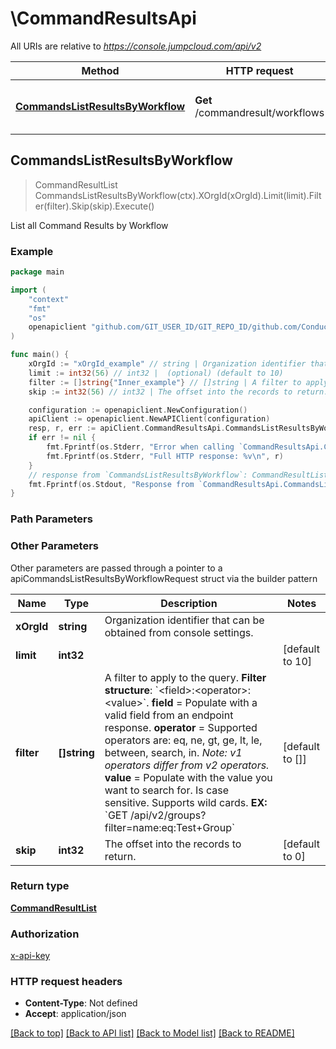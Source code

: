 # \CommandResultsApi

All URIs are relative to *https://console.jumpcloud.com/api/v2*

Method | HTTP request | Description
------------- | ------------- | -------------
[**CommandsListResultsByWorkflow**](CommandResultsApi.md#CommandsListResultsByWorkflow) | **Get** /commandresult/workflows | List all Command Results by Workflow



## CommandsListResultsByWorkflow

> CommandResultList CommandsListResultsByWorkflow(ctx).XOrgId(xOrgId).Limit(limit).Filter(filter).Skip(skip).Execute()

List all Command Results by Workflow



### Example

```go
package main

import (
    "context"
    "fmt"
    "os"
    openapiclient "github.com/GIT_USER_ID/GIT_REPO_ID/github.com/ConductorOne/baton-jumpcloud/pkg/jcapi"
)

func main() {
    xOrgId := "xOrgId_example" // string | Organization identifier that can be obtained from console settings. (optional)
    limit := int32(56) // int32 |  (optional) (default to 10)
    filter := []string{"Inner_example"} // []string | A filter to apply to the query.  **Filter structure**: `<field>:<operator>:<value>`.  **field** = Populate with a valid field from an endpoint response.  **operator** =  Supported operators are: eq, ne, gt, ge, lt, le, between, search, in. _Note: v1 operators differ from v2 operators._  **value** = Populate with the value you want to search for. Is case sensitive. Supports wild cards.  **EX:** `GET /api/v2/groups?filter=name:eq:Test+Group` (optional) (default to [])
    skip := int32(56) // int32 | The offset into the records to return. (optional) (default to 0)

    configuration := openapiclient.NewConfiguration()
    apiClient := openapiclient.NewAPIClient(configuration)
    resp, r, err := apiClient.CommandResultsApi.CommandsListResultsByWorkflow(context.Background()).XOrgId(xOrgId).Limit(limit).Filter(filter).Skip(skip).Execute()
    if err != nil {
        fmt.Fprintf(os.Stderr, "Error when calling `CommandResultsApi.CommandsListResultsByWorkflow``: %v\n", err)
        fmt.Fprintf(os.Stderr, "Full HTTP response: %v\n", r)
    }
    // response from `CommandsListResultsByWorkflow`: CommandResultList
    fmt.Fprintf(os.Stdout, "Response from `CommandResultsApi.CommandsListResultsByWorkflow`: %v\n", resp)
}
```

### Path Parameters



### Other Parameters

Other parameters are passed through a pointer to a apiCommandsListResultsByWorkflowRequest struct via the builder pattern


Name | Type | Description  | Notes
------------- | ------------- | ------------- | -------------
 **xOrgId** | **string** | Organization identifier that can be obtained from console settings. | 
 **limit** | **int32** |  | [default to 10]
 **filter** | **[]string** | A filter to apply to the query.  **Filter structure**: &#x60;&lt;field&gt;:&lt;operator&gt;:&lt;value&gt;&#x60;.  **field** &#x3D; Populate with a valid field from an endpoint response.  **operator** &#x3D;  Supported operators are: eq, ne, gt, ge, lt, le, between, search, in. _Note: v1 operators differ from v2 operators._  **value** &#x3D; Populate with the value you want to search for. Is case sensitive. Supports wild cards.  **EX:** &#x60;GET /api/v2/groups?filter&#x3D;name:eq:Test+Group&#x60; | [default to []]
 **skip** | **int32** | The offset into the records to return. | [default to 0]

### Return type

[**CommandResultList**](CommandResultList.md)

### Authorization

[x-api-key](../README.md#x-api-key)

### HTTP request headers

- **Content-Type**: Not defined
- **Accept**: application/json

[[Back to top]](#) [[Back to API list]](../README.md#documentation-for-api-endpoints)
[[Back to Model list]](../README.md#documentation-for-models)
[[Back to README]](../README.md)

